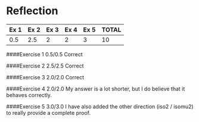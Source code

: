 # Reflection

| Ex 1 | Ex 2 | Ex 3 | Ex 4 | Ex 5 |TOTAL |
|------|------|------|------|------|------|
| 0.5  | 2.5  | 2    | 2    | 3    |10    |

####Exercise 1
0.5/0.5
Correct

####Exercise 2
2.5/2.5
Correct

####Exercise 3
2.0/2.0
Correct

####Exercise 4
2.0/2.0
My answer is a lot shorter, but I do believe that it behaves correctly.

####Exercise 5
3.0/3.0
I have also added the other direction (iso2 / isomu2) to really provide a complete proof.
